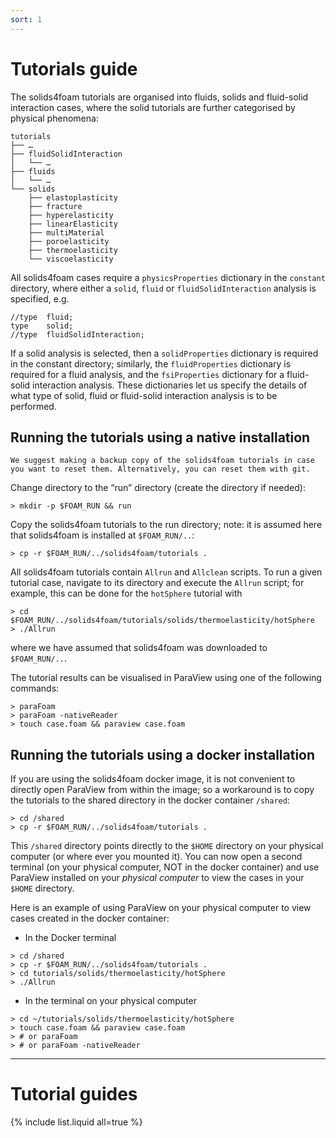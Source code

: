```yaml
---
sort: 1
---
```


# Tutorials guide

The solids4foam tutorials are organised into fluids, solids and fluid-solid interaction cases, where the solid tutorials are further categorised by physical phenomena:

```
tutorials
├── …
├── fluidSolidInteraction
│   └── …
├── fluids
│   └── …
└── solids
    ├── elastoplasticity
    ├── fracture
    ├── hyperelasticity
    ├── linearElasticity
    ├── multiMaterial
    ├── poroelasticity
    ├── thermoelasticity
    └── viscoelasticity
```

All solids4foam cases require a `physicsProperties` dictionary in the `constant` directory, where either a `solid`, `fluid` or `fluidSolidInteraction` analysis is specified, e.g.
```
//type  fluid;
type    solid;
//type  fluidSolidInteraction;
```
If a solid analysis is selected, then a `solidProperties` dictionary is required in the constant directory; similarly, the `fluidProperties` dictionary is required for a fluid analysis, and the `fsiProperties` dictionary for a fluid-solid interaction analysis. These dictionaries let us specify the details of what type of solid, fluid or fluid-solid interaction analysis is to be performed.


## Running the tutorials using a native installation

```tip
We suggest making a backup copy of the solids4foam tutorials in case you want to reset them. Alternatively, you can reset them with git.
```

Change directory to the “run” directory (create the directory if needed):
```
> mkdir -p $FOAM_RUN && run
```

Copy the solids4foam tutorials to the run directory; note: it is assumed here that solids4foam is installed at `$FOAM_RUN/..`:
```
> cp -r $FOAM_RUN/../solids4foam/tutorials .
```

All solids4foam tutorials contain `Allrun` and `Allclean` scripts. To run a given tutorial case, navigate to its directory and execute the `Allrun` script; for example, this can be done for the `hotSphere` tutorial with
```
> cd $FOAM_RUN/../solids4foam/tutorials/solids/thermoelasticity/hotSphere
> ./Allrun
```
where we have assumed that solids4foam was downloaded to `$FOAM_RUN/..`.

The tutorial results can be visualised in ParaView using one of the following commands:
```
> paraFoam
> paraFoam -nativeReader
> touch case.foam && paraview case.foam
```

## Running the tutorials using a docker installation

If you are using the solids4foam docker image, it is not convenient to directly open ParaView from within the image; so a workaround is to copy the tutorials to the shared directory in the docker container `/shared`:
```
> cd /shared
> cp -r $FOAM_RUN/../solids4foam/tutorials .
```
This `/shared` directory points directly to the `$HOME` directory on your physical computer (or where ever you mounted it). You can now open a second terminal (on your physical computer, NOT in the docker container) and use ParaView installed on your *physical computer* to view the cases in your `$HOME` directory.

Here is an example of using ParaView on your physical computer to view cases created in the docker container:

- In the Docker terminal
```
> cd /shared
> cp -r $FOAM_RUN/../solids4foam/tutorials .
> cd tutorials/solids/thermoelasticity/hotSphere
> ./Allrun
```
- In the terminal on your physical computer
```
> cd ~/tutorials/solids/thermoelasticity/hotSphere
> touch case.foam && paraview case.foam
> # or paraFoam
> # or paraFoam -nativeReader
```


---

# Tutorial guides

{% include list.liquid all=true %}
